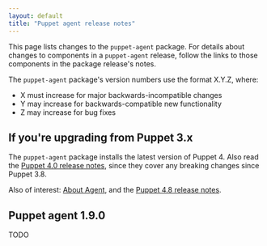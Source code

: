 ```yaml
---
layout: default
title: "Puppet agent release notes"
---
```


[Puppet 4.8.0]: /puppet/4.8/reference/release_notes.html#puppet-480
[Puppet 4.8.1]: /puppet/4.8/reference/release_notes.html#puppet-481


[Facter 3.5.0]: /facter/3.5/release_notes.html#facter-350

[Hiera 3.2.2]: /hiera/3.2/release_notes.html#hiera-322

[MCollective 2.9.1]: /mcollective/releasenotes.html#2_9_1

[pxp-agent]: https://github.com/puppetlabs/pxp-agent

[security]: /security/index.html


This page lists changes to the `puppet-agent` package. For details about changes to components in a `puppet-agent` release, follow the links to those components in the package release's notes.

The `puppet-agent` package's version numbers use the format X.Y.Z, where:

* X must increase for major backwards-incompatible changes
* Y may increase for backwards-compatible new functionality
* Z may increase for bug fixes

## If you're upgrading from Puppet 3.x

The `puppet-agent` package installs the latest version of Puppet 4. Also read the [Puppet 4.0 release notes](/puppet/4.0/reference/release_notes.html), since they cover any breaking changes since Puppet 3.8.

Also of interest: [About Agent](./about_agent.html), and the [Puppet 4.8 release notes](./release_notes.html).

## Puppet agent 1.9.0

TODO
